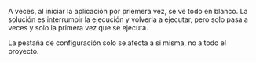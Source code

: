 A veces, al iniciar la aplicación por priemera vez, se ve todo en blanco.
La solución es interrumpir la ejecución y volverla a ejecutar, pero solo pasa a veces y solo la primera vez que se ejecuta.

La pestaña de configuración solo se afecta a si misma, no a todo el proyecto. 
